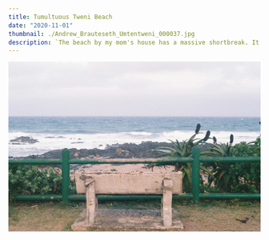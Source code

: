 ```yaml
---
title: Tumultuous Tweni Beach
date: "2020-11-01"
thumbnail: ./Andrew_Brauteseth_Umtentweni_000037.jpg
description: `The beach by my mom's house has a massive shortbreak. It's only 5 minutes down the road. We had just arrived from Johannesburg. It's a perpectual place. Living in memories from generation to generation. The family holidays. The ice-cream dropped on the pavement.`
---
```


![TweniBeach](./Andrew_Brauteseth_Umtentweni_000037.jpg)
